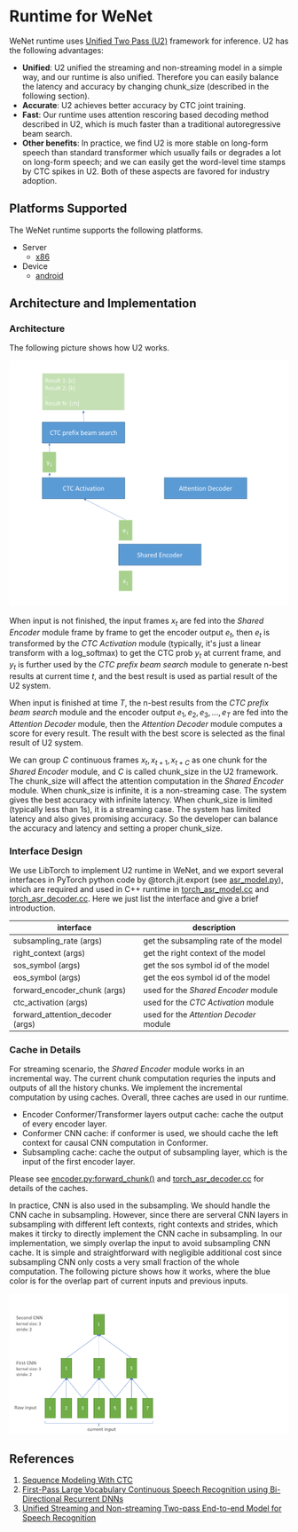 # Runtime for WeNet

WeNet runtime uses [Unified Two Pass (U2)](https://arxiv.org/pdf/2012.05481.pdf) framework for inference. U2 has the following advantages:
* **Unified**: U2 unified the streaming and non-streaming model in a simple way, and our runtime is also unified. Therefore you can easily balance the latency and accuracy by changing chunk_size (described in the following section).
* **Accurate**: U2 achieves better accuracy by CTC joint training.
* **Fast**: Our runtime uses attention rescoring based decoding method described in U2, which is much faster than a traditional autoregressive beam search.
* **Other benefits**: In practice, we find U2 is more stable on long-form speech than standard transformer which usually fails or degrades a lot on long-form speech; and we can easily get the word-level time stamps by CTC spikes in U2. Both of these aspects are favored for industry adoption.

## Platforms Supported

The WeNet runtime supports the following platforms.

* Server
  * [x86](https://github.com/wenet-e2e/wenet/tree/main/runtime/server/x86)
* Device
  * [android](https://github.com/wenet-e2e/wenet/tree/main/runtime/device/android/wenet)

## Architecture and Implementation

### Architecture

The following picture shows how U2 works.

![U2](images/u2.gif)

When input is not finished, the input frames $x_t$ are fed into the *Shared Encoder* module frame by frame to get the encoder output $e_t$, then $e_t$ is transformed by the *CTC Activation* module (typically, it's just a linear transform with a log_softmax) to get the CTC prob $y_t$ at current frame, and $y_t$ is further used by the *CTC prefix beam search* module to generate n-best results at current time $t$, and the best result is used as partial result of the U2 system.

When input is finished at time $T$, the n-best results from the *CTC prefix beam search* module and the encoder output $e_1, e_2, e_3, ..., e_T$ are fed into the *Attention Decoder* module, then the *Attention Decoder* module computes a score for every result. The result with the best score is selected as the final result of U2 system.

We can group $C$ continuous frames $x_t, x_{t+1}, x_{t+C}$ as one chunk for the *Shared Encoder* module, and $C$ is called chunk_size in the U2 framework. The chunk_size will affect the attention computation in the *Shared Encoder* module. When chunk_size is infinite, it is a non-streaming case. The system gives the best accuracy with infinite latency. When chunk_size is limited (typically less than 1s), it is a streaming case. The system has limited latency and also gives promising accuracy. So the developer can balance the accuracy and latency and setting a proper chunk_size.

### Interface Design

We use LibTorch to implement U2 runtime in WeNet, and we export several interfaces in PyTorch python code by @torch.jit.export (see [asr_model.py](https://github.com/wenet-e2e/wenet/tree/main/wenet/transformer/asr_model.py)), which are required and used in C++ runtime in [torch_asr_model.cc](https://github.com/wenet-e2e/wenet/tree/main/runtime/server/x86/decoder/torch_asr_model.cc) and [torch_asr_decoder.cc](https://github.com/wenet-e2e/wenet/tree/main/runtime/server/x86/decoder/torch_asr_decoder.cc). Here we just list the interface and give a brief introduction.

| interface                        | description                             |
|----------------------------------|-----------------------------------------|
| subsampling_rate (args)          | get the subsampling rate of the model   |
| right_context (args)             | get the right context of the model      |
| sos_symbol (args)                | get the sos symbol id of the model      |
| eos_symbol (args)                | get the eos symbol id of the model      |
| forward_encoder_chunk (args)     | used for the *Shared Encoder* module    |
| ctc_activation (args)            | used for the *CTC Activation* module    |
| forward_attention_decoder (args) | used for the *Attention Decoder* module |

### Cache in Details

For streaming scenario, the *Shared Encoder* module works in an incremental way. The current chunk computation requries the inputs and outputs of all the history chunks. We implement the incremental computation by using caches. Overall, three caches are used in our runtime.

* Encoder Conformer/Transformer layers output cache: cache the output of every encoder layer.
* Conformer CNN cache: if conformer is used, we should cache the left context for causal CNN computation in Conformer.
* Subsampling cache: cache the output of subsampling layer, which is the input of the first encoder layer.

Please see [encoder.py:forward_chunk()](https://github.com/wenet-e2e/wenet/tree/main/wenet/transformer/encoder.py) and [torch_asr_decoder.cc](https://github.com/wenet-e2e/wenet/tree/main/runtime/server/x86/decoder/torch_asr_decoder.cc) for details of the caches.

In practice, CNN is also used in the subsampling. We should handle the CNN cache in subsampling. However, since there are serveral CNN layers in subsampling with different left contexts, right contexts and strides, which makes it tircky to directly implement the CNN cache in subsampling. In our implementation, we simply overlap the input to avoid subsampling CNN cache. It is simple and straightforward with negligible additional cost since subsampling CNN only costs a very small fraction of the whole computation. The following picture shows how it works, where the blue color is for the overlap part of current inputs and previous inputs.

![Overlap input for Subsampling CNN](images/subsampling_overalp.gif)

## References
1. [Sequence Modeling With CTC](https://distill.pub/2017/ctc/)
2. [First-Pass Large Vocabulary Continuous Speech Recognition using Bi-Directional Recurrent DNNs](https://arxiv.org/pdf/1408.2873.pdf)
3. [Unified Streaming and Non-streaming Two-pass End-to-end Model for Speech Recognition](https://arxiv.org/pdf/2012.05481.pdf)
